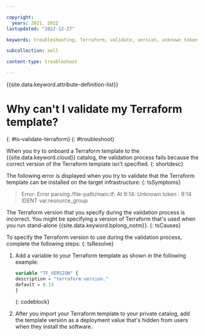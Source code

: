 ```yaml
---

copyright:
  years: 2021, 2022
lastupdated: "2022-12-27"

keywords: troubleshooting, Terraform, validate, version, unknown token

subcollection: sell

content-type: troubleshoot

---
```


{{site.data.keyword.attribute-definition-list}}

# Why can't I validate my Terraform template?
{: #ts-validate-terraform}
{: #troubleshoot}

When you try to onboard a Terraform template to the {{site.data.keyword.cloud}} catalog, the validation process fails because the correct version of the Terraform template isn't specified.
{: shortdesc}

The following error is displayed when you try to validate that the Terraform template can be installed on the target infrastructure:
{: tsSymptoms}

> Error: Error parsing /file-path/main.tf: At 9:14: Unknown token : 9:14 IDENT var.resource_group

The Terraform version that you specify during the validation process is incorrect. You might be specifying a version of Terraform that's used when you run stand-alone {{site.data.keyword.bplong_notm}}.
{: tsCauses}

To specify the Terraform version to use during the validation process, complete the following steps:
{: tsResolve}

1. Add a variable to your Terraform template as shown in the following example:

    ```terraform
    variable "TF_VERSION" {
    description = "terraform version."
    default = 0.13
    }
    ```
    {: codeblock}

2. After you import your Terraform template to your private catalog, add the template version as a deployment value that's hidden from users when they install the software.
